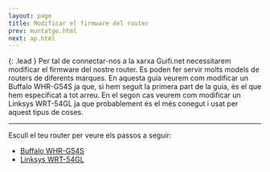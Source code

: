 ```yaml
---
layout: page
title: Modificar el firmware del router
prev: muntatge.html
next: ap.html
---
```


{: .lead }
Per tal de connectar-nos a la xarxa Guifi.net necessitarem modificar el firmware del nostre router. Es poden fer servir molts models de routers de diferents marques. En aquesta guia veurem com modificar un Buffalo WHR-G54S ja que, si hem seguit la primera part de la guia, és el que hem especificat a tot arreu. En el segon cas veurem com modificar un Linksys WRT-54GL ja que probablement és el més conegut i usat per aquest tipus de coses.

---

Escull el teu router per veure els passos a seguir:

- [Buffalo WHR-G54S](firmware-buffalo-whr-g54s.html)
- [Linksys WRT-54GL](firmware-linksys-wrt-54gl.html)